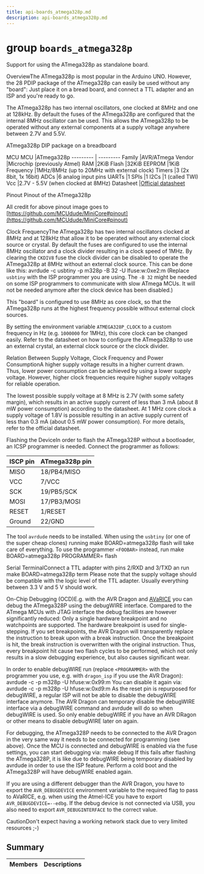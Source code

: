 ```yaml
---
title: api-boards_atmega328p.md
description: api-boards_atmega328p.md
---
```

# group `boards_atmega328p` 

Support for using the ATmega328p as standalone board.

OverviewThe ATmega328p is most popular in the Arduino UNO. However, the 28 PDIP package of the ATmega328p can easily be used without any "board": Just place it on a bread board, and connect a TTL adapter and an ISP and you're ready to go.

The ATmega328p has two internal oscillators, one clocked at 8MHz and one at 128kHz. By default the fuses of the ATmega328p are configured that the internal 8MHz oscillator can be used. This allows the ATmega328p to be operated without any external components at a supply voltage anywhere between 2.7V and 5.5V.

 <style>div.image img[src="https://github.com/maribu/images/raw/master/ATmega328p.jpg"]{width:600px;}</style>ATmega328p DIP package on a breadboard

MCU
MCU   |ATmega328p
--------- | ---------
Family   |AVR/ATmega
Vendor   |Microchip (previously Atmel)
RAM   |2KiB
Flash   |32KiB
EEPROM   |1KiB
Frequency   |1MHz/8MHz (up to 20MHz with external clock)
Timers   |3 (2x 8bit, 1x 16bit)
ADCs   |6 analog input pins
UARTs   |1
SPIs   |1
I2Cs   |1 (called TWI)
Vcc   |2.7V - 5.5V (when clocked at 8MHz)
Datasheet   |[Official datasheet](http://ww1.microchip.com/downloads/en/DeviceDoc/ATmega48A-PA-88A-PA-168A-PA-328-P-DS-DS40002061A.pdf)

Pinout <style>div.image img[src="https://camo.githubusercontent.com/c55beef2f138da61fe671a1e4a307ff4ffbc318d/68747470733a2f2f692e696d6775722e636f6d2f715849456368542e6a7067"]{width:100%;}</style>Pinout of the ATmega328p

All credit for above pinout image goes to [https://github.com/MCUdude/MiniCore#pinout](https://github.com/MCUdude/MiniCore#pinout)

Clock FrequencyThe ATmega328p has two internal oscillators clocked at 8MHz and at 128kHz that allow it to be operated without any external clock source or crystal. By default the fuses are configured to use the internal 8MHz oscillator and a clock divider resulting in a clock speed of 1MHz. By clearing the `CKDIV8` fuse the clock divider can be disabled to operate the ATmega328p at 8MHz without an external clock source. This can be done like this: avrdude -c usbtiny -p m328p -B 32 -U lfuse:w:0xe2:m
 (Replace `usbtiny` with the ISP programmer you are using. The `-B 32` might be needed on some ISP programmers to communicate with slow ATmega MCUs. It will not be needed anymore after the clock device has been disabled.)

This "board" is configured to use 8MHz as core clock, so that the ATmega328p runs at the highest frequency possible without external clock sources.

By setting the environment variable `ATMEGA328P_CLOCK` to a custom frequency in Hz (e.g. `1000000` for 1MHz), this core clock can be changed easily. Refer to the datasheet on how to configure the ATmega328p to use an external crystal, an external clock source or the clock divider.

Relation Between Supply Voltage, Clock Frequency and Power ConsumptionA higher supply voltage results in a higher current drawn. Thus, lower power consumption can be achieved by using a lower supply voltage. However, higher clock frequencies require higher supply voltages for reliable operation.

The lowest possible supply voltage at 8 MHz is 2.7V (with some safety margin), which results in an active supply current of less than 3 mA (about 8 mW power consumption) according to the datasheet. At 1 MHz core clock a supply voltage of 1.8V is possible resulting in an active supply current of less than 0.3 mA (about 0.5 mW power consumption). For more details, refer to the official datasheet.

Flashing the DeviceIn order to flash the ATmega328P without a bootloader, an ICSP programmer is needed. Connect the programmer as follows:

ISCP pin   |ATmega328p pin
--------- | ---------
MISO   |18/PB4/MISO
VCC   |7/VCC
SCK   |19/PB5/SCK
MOSI   |17/PB3/MOSI
RESET   |1/RESET
Ground   |22/GND

The tool `avrdude` needs to be installed. When using the `usbtiny` (or one of the super cheap clones) running make BOARD=atmega328p flash
 will take care of everything. To use the programmer `<FOOBAR>` instead, run make BOARD=atmega328p PROGRAMMER=<FOOBAR> flash

Serial TerminalConnect a TTL adapter with pins 2/RXD and 3/TXD an run make BOARD=atmega328p term
 Please note that the supply voltage should be compatible with the logic level of the TTL adapter. Usually everything between 3.3 V and 5 V should work.

On-Chip Debugging (OCD)E.g. with the AVR Dragon and [AVaRICE](http://avarice.sourceforge.net/) you can debug the ATmega328P using the debugWIRE interface. Compared to the ATmega MCUs with JTAG interface the debug facilities are however significantly reduced: Only a single hardware breakpoint and no watchpoints are supported. The hardware breakpoint is used for single-stepping. If you set breakpoints, the AVR Dragon will transparently replace the instruction to break upon with a break instruction. Once the breakpoint is hit, the break instruction is overwritten with the original instruction. Thus, every breakpoint hit cause two flash cycles to be performed, which not only results in a slow debugging experience, but also causes significant wear.

In order to enable debugWIRE run (replace `<PROGRAMMER>` with the programmer you use, e.g. with `dragon_isp` if you use the AVR Dragon): avrdude -c <PROGRAMMER> -p m328p -U hfuse:w:0x99:m
 You can disable it again via: avrdude -c <PROGRAMMER> -p m328p -U hfuse:w:0xd9:m
As the reset pin is repurposed for debugWIRE, a regular ISP will not be able to disable the debugWIRE interface anymore. The AVR Dragon can temporary disable the debugWIRE interface via a debugWIRE command and avrdude will do so when debugWIRE is used. So only enable debugWIRE if you have an AVR DRagon or other means to disable debugWIRE later on again.

For debugging, the ATmega328P needs to be connected to the AVR Dragon in the very same way it needs to be connected for programming (see above). Once the MCU is connected and debugWIRE is enabled via the fuse settings, you can start debugging via: make debug
 If this fails after flashing the ATmega328P, it is like due to debugWIRE being temporary disabled by avrdude in order to use the ISP feature. Perform a cold boot and the ATmega328P will have debugWIRE enabled again.

If you are using a different debugger than the AVR Dragon, you have to export the `AVR_DEBUGDEVICE` environment variable to the required flag to pass to AVaRICE, e.g. when using the Atmel-ICE you have to export `AVR_DEBUGDEVICE=--edbg`. If the debug device is not connected via USB, you also need to export `AVR_DEBUGINTERFACE` to the correct value.

CautionDon't expect having a working network stack due to very limited resources ;-)

## Summary

 Members                        | Descriptions                                
--------------------------------|---------------------------------------------

